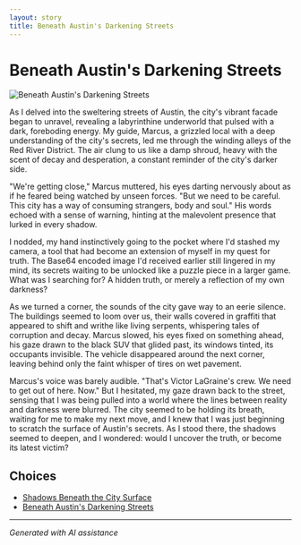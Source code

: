 ```yaml
---
layout: story
title: Beneath Austin's Darkening Streets
---
```


# Beneath Austin's Darkening Streets

![Beneath Austin's Darkening Streets](/input_images/28.jpg)

As I delved into the sweltering streets of Austin, the city's vibrant facade began to unravel, revealing a labyrinthine underworld that pulsed with a dark, foreboding energy. My guide, Marcus, a grizzled local with a deep understanding of the city's secrets, led me through the winding alleys of the Red River District. The air clung to us like a damp shroud, heavy with the scent of decay and desperation, a constant reminder of the city's darker side.

"We're getting close," Marcus muttered, his eyes darting nervously about as if he feared being watched by unseen forces. "But we need to be careful. This city has a way of consuming strangers, body and soul." His words echoed with a sense of warning, hinting at the malevolent presence that lurked in every shadow.

I nodded, my hand instinctively going to the pocket where I'd stashed my camera, a tool that had become an extension of myself in my quest for truth. The Base64 encoded image I'd received earlier still lingered in my mind, its secrets waiting to be unlocked like a puzzle piece in a larger game. What was I searching for? A hidden truth, or merely a reflection of my own darkness?

As we turned a corner, the sounds of the city gave way to an eerie silence. The buildings seemed to loom over us, their walls covered in graffiti that appeared to shift and writhe like living serpents, whispering tales of corruption and decay. Marcus slowed, his eyes fixed on something ahead, his gaze drawn to the black SUV that glided past, its windows tinted, its occupants invisible. The vehicle disappeared around the next corner, leaving behind only the faint whisper of tires on wet pavement.

Marcus's voice was barely audible. "That's Victor LaGraine's crew. We need to get out of here. Now." But I hesitated, my gaze drawn back to the street, sensing that I was being pulled into a world where the lines between reality and darkness were blurred. The city seemed to be holding its breath, waiting for me to make my next move, and I knew that I was just beginning to scratch the surface of Austin's secrets. As I stood there, the shadows seemed to deepen, and I wondered: would I uncover the truth, or become its latest victim?


## Choices

* [Shadows Beneath the City Surface](/stories/1)
* [Beneath Austin's Darkening Streets](/stories/61.JPG)


---
*Generated with AI assistance*
